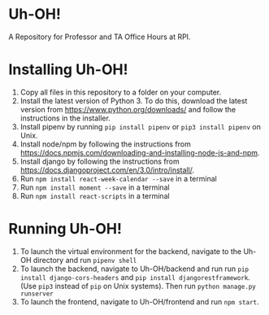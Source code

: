 # Uh-OH!
A Repository for Professor and TA Office Hours at RPI.

# Installing Uh-OH!
1. Copy all files in this repository to a folder on your computer.
2. Install the latest version of Python 3. To do this, download the latest version from https://www.python.org/downloads/ and follow the instructions in the installer. 
3. Install pipenv by running `pip install pipenv` or `pip3 install pipenv` on Unix.
4. Install node/npm by following the instructions from https://docs.npmjs.com/downloading-and-installing-node-js-and-npm. 
5. Install django by following the instructions from https://docs.djangoproject.com/en/3.0/intro/install/.
6. Run `npm install react-week-calendar --save` in a terminal
7. Run `npm install moment --save` in a terminal
8. Run `npm install react-scripts` in a terminal

# Running Uh-OH!
1. To launch the virtual environment for the backend, navigate to the Uh-OH directory and run `pipenv shell` 
2. To launch the backend, navigate to Uh-OH/backend and run  run `pip install django-cors-headers` and `pip install djangorestframework`. (Use `pip3` instead of `pip` on Unix systems). Then run `python manage.py runserver` 
3. To launch the frontend, navigate to Uh-OH/frontend and run `npm start`.


